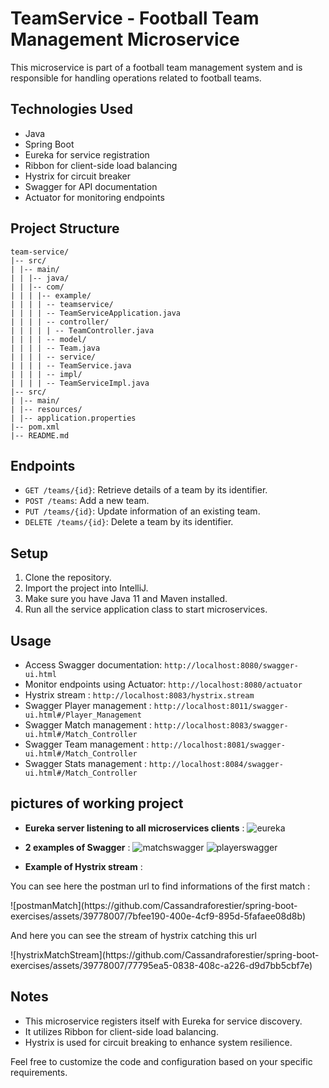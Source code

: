 # TeamService - Football Team Management Microservice

This microservice is part of a football team management system and is responsible for handling operations related to football teams.

## Technologies Used

- Java
- Spring Boot
- Eureka for service registration
- Ribbon for client-side load balancing
- Hystrix for circuit breaker
- Swagger for API documentation
- Actuator for monitoring endpoints

## Project Structure
```
team-service/
|-- src/
| |-- main/
| | |-- java/
| | |-- com/
| | | |-- example/
| | | | -- teamservice/
| | | | -- TeamServiceApplication.java
| | | | -- controller/
| | | | | -- TeamController.java
| | | | -- model/
| | | | -- Team.java
| | | | -- service/
| | | | -- TeamService.java
| | | | -- impl/
| | | | -- TeamServiceImpl.java
|-- src/
| |-- main/
| |-- resources/
| |-- application.properties
|-- pom.xml
|-- README.md
```

## Endpoints

- `GET /teams/{id}`: Retrieve details of a team by its identifier.
- `POST /teams`: Add a new team.
- `PUT /teams/{id}`: Update information of an existing team.
- `DELETE /teams/{id}`: Delete a team by its identifier.

## Setup

1. Clone the repository.
2. Import the project into IntelliJ.
3. Make sure you have Java 11 and Maven installed.
4. Run all the service application class to start microservices.

## Usage

- Access Swagger documentation: `http://localhost:8080/swagger-ui.html`
- Monitor endpoints using Actuator: `http://localhost:8080/actuator`
- Hystrix stream : `http://localhost:8083/hystrix.stream`
- Swagger Player management : `http://localhost:8011/swagger-ui.html#/Player_Management`
- Swagger Match management : `http://localhost:8083/swagger-ui.html#/Match_Controller`
- Swagger Team management : `http://localhost:8081/swagger-ui.html#/Match_Controller`
- Swagger Stats management : `http://localhost:8084/swagger-ui.html#/Match_Controller`
  
## pictures of working project 

- <strong>Eureka server listening to all microservices clients</strong> :
![eureka](https://github.com/Cassandraforestier/spring-boot-exercises/assets/39778007/9a3c3e50-f6c1-448a-9566-88a799f3d233)

- <strong>2 examples of Swagger</strong> :
![matchswagger](https://github.com/Cassandraforestier/spring-boot-exercises/assets/39778007/b3dcbfca-f292-40db-94fb-ea60cc104f07)
![playerswagger](https://github.com/Cassandraforestier/spring-boot-exercises/assets/39778007/d518cd5f-c0aa-46a8-a87a-2352a4cfbea4)

- <strong>Example of Hystrix stream</strong> :
<p>You can see here the postman url to find informations of the first match :</p>
![postmanMatch](https://github.com/Cassandraforestier/spring-boot-exercises/assets/39778007/7bfee190-400e-4cf9-895d-5fafaee08d8b)
<p>And here you can see the stream of hystrix catching this url</p>
![hystrixMatchStream](https://github.com/Cassandraforestier/spring-boot-exercises/assets/39778007/77795ea5-0838-408c-a226-d9d7bb5cbf7e)



## Notes

- This microservice registers itself with Eureka for service discovery.
- It utilizes Ribbon for client-side load balancing.
- Hystrix is used for circuit breaking to enhance system resilience.

Feel free to customize the code and configuration based on your specific requirements.
